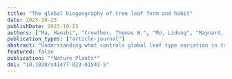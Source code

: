 ```yaml
---
title: "The global biogeography of tree leaf form and habit"
date: 2023-10-23
publishDate: 2023-10-23
authors: ["Ma, Haozhi", "Crowther, Thomas W.", "Mo, Lidong", "Maynard, Daniel S.", "Renner, Susanne S.", "van den Hoogen, Johan", "Zou, Yibiao", "Liang, Jingjing", "de-Miguel, Sergio", "Nabuurs, Gert-Jan", "Reich, Peter B.", "Niinemets, Ülo", "Abegg, Meinrad", "Adou Yao, Yves C.", "Alberti, Giorgio", "Almeyda Zambrano, Angelica M.", "Alvarado, Braulio Vilchez", "Alvarez-Dávila, Esteban", "Alvarez-Loayza, Patricia", "Alves, Luciana F.", "Ammer, Christian", "Antón-Fernández, Clara", "Araujo-Murakami, Alejandro", "Arroyo, Luzmila", "Avitabile, Valerio", "Aymard, Gerardo A.", "Baker, Timothy R.", "Bałazy, Radomir", "Banki, Olaf", "Barroso, Jorcely G.", "Bastian, Meredith L.", "Bastin, Jean-Francois", "Birigazzi, Luca", "Birnbaum, Philippe", "Bitariho, Robert", "Boeckx, Pascal", "Bongers, Frans", "Bouriaud, Olivier", "Brancalion, Pedro H. S.", "Brandl, Susanne", "Brearley, Francis Q.", "Brienen, Roel", "Broadbent, Eben N.", "Bruelheide, Helge", "Bussotti, Filippo", "Cazzolla Gatti, Roberto", "César, Ricardo G.", "Cesljar, Goran", "Chazdon, Robin", "Chen, Han Y. H.", "Chisholm, Chelsea", "Cho, Hyunkook", "Cienciala, Emil", "Clark, Connie", "Clark, David", "Colletta, Gabriel D.", "Coomes, David A.", "Valverde, Fernando Cornejo", "Corral-Rivas, José J.", "Crim, Philip M.", "Cumming, Jonathan R.", "Dayanandan, Selvadurai", "de Gasper, André L.", "Decuyper, Mathieu", "Derroire, Géraldine", "DeVries, Ben", "Djordjevic, Ilija", "Dolezal, Jiri", "Dourdain, Aurélie", "Engone Obiang, Nestor Laurier", "Enquist, Brian J.", "Eyre, Teresa J.", "Fandohan, Adandé Belarmain", "Fayle, Tom M.", "Feldpausch, Ted R.", "Ferreira, Leandro V.", "Finér, Leena", "Fischer, Markus", "Fletcher, Christine", "Fridman, Jonas", "Frizzera, Lorenzo", "Gamarra, Javier G. P.", "Gianelle, Damiano", "Glick, Henry B.", "Harris, David J.", "Hector, Andrew", "Hemp, Andreas", "Hengeveld, Geerten", "Hérault, Bruno", "Herbohn, John L.", "Herold, Martin", "Hillers, Annika", "Honorio Coronado, Eurídice N.", "Hui, Cang", "Ibanez, Thomas T.", "Amaral, Iêda", "Imai, Nobuo", "Jagodziński, Andrzej M.", "Jaroszewicz, Bogdan", "Johannsen, Vivian Kvist", "Joly, Carlos A.", "Jucker, Tommaso", "Jung, Ilbin", "Karminov, Viktor", "Kartawinata, Kuswata", "Kearsley, Elizabeth", "Kenfack, David", "Kennard, Deborah K.", "Kepfer-Rojas, Sebastian", "Keppel, Gunnar", "Khan, Mohammed Latif", "Killeen, Timothy J.", "Kim, Hyun Seok", "Kitayama, Kanehiro", "Köhl, Michael", "Korjus, Henn", "Kraxner, Florian", "Kucher, Dmitry", "Laarmann, Diana", "Lang, Mait", "Lewis, Simon L.", "Lu, Huicui", "Lukina, Natalia V.", "Maitner, Brian S.", "Malhi, Yadvinder", "Marcon, Eric", "Marimon, Beatriz Schwantes", "Marimon-Junior, Ben Hur", "Marshall, Andrew R.", "Martin, Emanuel H.", "Meave, Jorge A.", "Melo-Cruz, Omar", "Mendoza, Casimiro", "Merow, Cory", "Monteagudo Mendoza, Abel", "Moreno, Vanessa S.", "Mukul, Sharif A.", "Mundhenk, Philip", "Nava-Miranda, María Guadalupe", "Neill, David", "Neldner, Victor J.", "Nevenic, Radovan V.", "Ngugi, Michael R.", "Niklaus, Pascal A.", "Oleksyn, Jacek", "Ontikov, Petr", "Ortiz-Malavasi, Edgar", "Pan, Yude", "Paquette, Alain", "Parada-Gutierrez, Alexander", "Parfenova, Elena I.", "Park, Minjee", "Parren, Marc", "Parthasarathy, Narayanaswamy", "Peri, Pablo L.", "Pfautsch, Sebastian", "Phillips, Oliver L.", "Picard, Nicolas", "Piedade, Maria Teresa F.", "Piotto, Daniel", "Pitman, Nigel C. A.", "Mendoza-Polo, Irina", "Poulsen, Axel D.", "Poulsen, John R.", "Pretzsch, Hans", "Ramirez Arevalo, Freddy", "Restrepo-Correa, Zorayda", "Rodeghiero, Mirco", "Rolim, Samir G.", "Roopsind, Anand", "Rovero, Francesco", "Rutishauser, Ervan", "Saikia, Purabi", "Salas-Eljatib, Christian", "Saner, Philippe", "Schall, Peter", "Schelhaas, Mart-Jan", "Schepaschenko, Dmitry", "Scherer-Lorenzen, Michael", "Schmid, Bernhard", "Schöngart, Jochen", "Searle, Eric B.", "Seben, Vladimír", "Serra-Diaz, Josep M.", "Sheil, Douglas", "Shvidenko, Anatoly Z.", "Silva-Espejo, Javier E.", "Silveira, Marcos", "Singh, James", "Sist, Plinio", "Slik, Ferry", "Sonké, Bonaventure", "Souza, Alexandre F.", "Miścicki, Stanislaw", "Stereńczak, Krzysztof J.", "Svenning, Jens-Christian", "Svoboda, Miroslav", "Swanepoel, Ben", "Targhetta, Natalia", "Tchebakova, Nadja", "ter Steege, Hans", "Thomas, Raquel", "Tikhonova, Elena", "Umunay, Peter M.", "Usoltsev, Vladimir A.", "Valencia, Renato", "Valladares, Fernando", "van der Plas, Fons", "Van Do, Tran", "van Nuland, Michael E.", "Vasquez, Rodolfo M.", "Verbeeck, Hans", "Viana, Helder", "Vibrans, Alexander C.", "Vieira, Simone", "von Gadow, Klaus", "Wang, Hua-Feng", "Watson, James V.", "Werner, Gijsbert D. A.", "Westerlund, Bertil", "Wiser, Susan K.", "Wittmann, Florian", "Woell, Hannsjoerg", "Wortel, Verginia", "Zagt, Roderick", "Zawiła-Niedźwiecki, Tomasz", "Zhang, Chunyu", "Zhao, Xiuhai", "Zhou, Mo", "Zhu, Zhi-Xin", "Zo-Bi, Irie C.", "Zohner, Constantin M."]
publication_types: ["article-journal"]
abstract: "Understanding what controls global leaf type variation in trees is crucial for comprehending their role in terrestrial ecosystems, including carbon, water and nutrient dynamics. Yet our understanding of the factors influencing forest leaf types remains incomplete, leaving us uncertain about the global proportions of needle-leaved, broadleaved, evergreen and deciduous trees. To address these gaps, we conducted a global, ground-sourced assessment of forest leaf-type variation by integrating forest inventory data with comprehensive leaf form (broadleaf vs needle-leaf) and habit (evergreen vs deciduous) records. We found that global variation in leaf habit is primarily driven by isothermality and soil characteristics, while leaf form is predominantly driven by temperature. Given these relationships, we estimate that 38% of global tree individuals are needle-leaved evergreen, 29% are broadleaved evergreen, 27% are broadleaved deciduous and 5% are needle-leaved deciduous. The aboveground biomass distribution among these tree types is approximately 21% (126.4 Gt), 54% (335.7 Gt), 22% (136.2 Gt) and 3% (18.7 Gt), respectively. We further project that, depending on future emissions pathways, 17–34% of forested areas will experience climate conditions by the end of the century that currently support a different forest type, highlighting the intensification of climatic stress on existing forests. By quantifying the distribution of tree leaf types and their corresponding biomass, and identifying regions where climate change will exert greatest pressure on current leaf types, our results can help improve predictions of future terrestrial ecosystem functioning and carbon cycling."
featured: false
publication: "*Nature Plants*"
doi: "10.1038/s41477-023-01543-5"
---
```


<span class="__dimensions_badge_embed__" data-doi="10.1038/s41477-023-01543-5"></span><script async src="https://badge.dimensions.ai/badge.js" charset="utf-8"></script>
